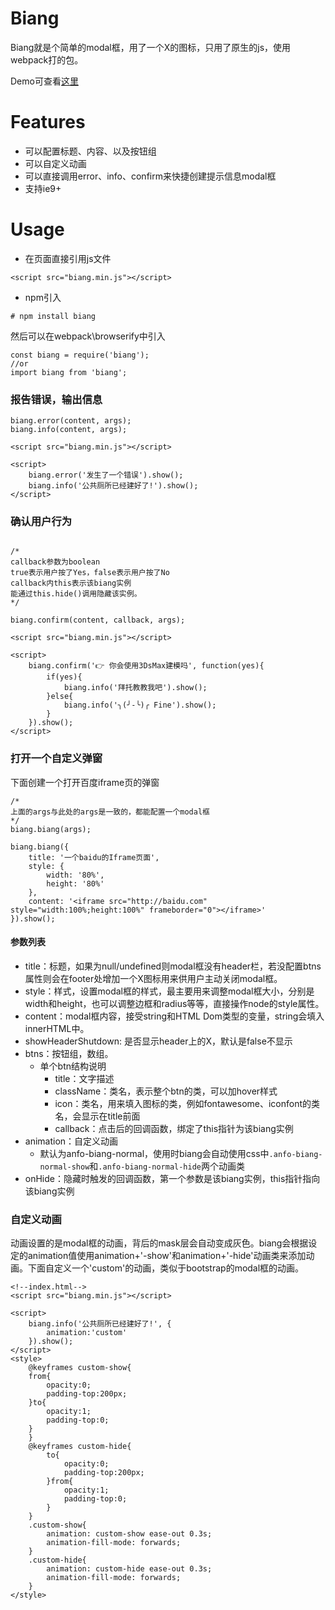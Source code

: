 # Biang

Biang就是个简单的modal框，用了一个X的图标，只用了原生的js，使用webpack打的包。

Demo可查看[这里](http://47.52.234.226:8080/)

# Features

- 可以配置标题、内容、以及按钮组
- 可以自定义动画
- 可以直接调用error、info、confirm来快捷创建提示信息modal框
- 支持ie9+

# Usage

- 在页面直接引用js文件

```
<script src="biang.min.js"></script>
```

- npm引入

```
# npm install biang
```

然后可以在webpack\browserify中引入

```
const biang = require('biang');
//or
import biang from 'biang';
```

### 报告错误，输出信息

```
biang.error(content, args);
biang.info(content, args);
```

```
<script src="biang.min.js"></script>

<script>
    biang.error('发生了一个错误').show();
    biang.info('公共厕所已经建好了!').show();
</script>

```

### 确认用户行为

```

/*
callback参数为boolean
true表示用户按了Yes，false表示用户按了No
callback内this表示该biang实例
能通过this.hide()调用隐藏该实例。
*/

biang.confirm(content, callback, args);
```

```
<script src="biang.min.js"></script>

<script>
    biang.confirm('👉 你会使用3DsMax建模吗', function(yes){
        if(yes){
            biang.info('拜托教教我吧').show();
        }else{
            biang.info('╮(╯-╰)╭ Fine').show();
        }
    }).show();
</script>
```

### 打开一个自定义弹窗

下面创建一个打开百度iframe页的弹窗

```
/*
上面的args与此处的args是一致的，都能配置一个modal框
*/
biang.biang(args);
```

```
biang.biang({
    title: '一个baidu的Iframe页面',
    style: {
        width: '80%',
        height: '80%'
    },
    content: '<iframe src="http://baidu.com" style="width:100%;height:100%" frameborder="0"></iframe>'
}).show();
```

#### 参数列表

- title：标题，如果为null/undefined则modal框没有header栏，若没配置btns属性则会在footer处增加一个X图标用来供用户主动关闭modal框。
- style：样式，设置modal框的样式，最主要用来调整modal框大小，分别是width和height，也可以调整边框和radius等等，直接操作node的style属性。
- content：modal框内容，接受string和HTML Dom类型的变量，string会填入innerHTML中。
- showHeaderShutdown: 是否显示header上的X，默认是false不显示
- btns：按钮组，数组。
    - 单个btn结构说明
        - title：文字描述
        - className：类名，表示整个btn的类，可以加hover样式
        - icon：类名，用来填入图标的类，例如fontawesome、iconfont的类名，会显示在title前面
        - callback：点击后的回调函数，绑定了this指针为该biang实例
- animation：自定义动画
    - 默认为anfo-biang-normal，使用时biang会自动使用css中```.anfo-biang-normal-show```和```.anfo-biang-normal-hide```两个动画类
- onHide：隐藏时触发的回调函数，第一个参数是该biang实例，this指针指向该biang实例
    
### 自定义动画

动画设置的是modal框的动画，背后的mask层会自动变成灰色。biang会根据设定的animation值使用animation+'-show'和animation+'-hide'动画类来添加动画。下面自定义一个'custom'的动画，类似于bootstrap的modal框的动画。

```
<!--index.html-->
<script src="biang.min.js"></script>

<script>
    biang.info('公共厕所已经建好了!', {
        animation:'custom'
    }).show();
</script>
<style>
    @keyframes custom-show{
    from{
        opacity:0;
        padding-top:200px;
    }to{
        opacity:1;
        padding-top:0;
    }
    }
    @keyframes custom-hide{
        to{
            opacity:0;
            padding-top:200px;
        }from{
            opacity:1;
            padding-top:0;
        }
    }
    .custom-show{
        animation: custom-show ease-out 0.3s;
        animation-fill-mode: forwards;
    }
    .custom-hide{
        animation: custom-hide ease-out 0.3s;
        animation-fill-mode: forwards;
    }
</style>
```
